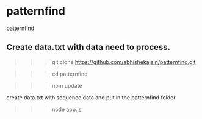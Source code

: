 # patternfind
patternfind

## Create data.txt with data need to process.

>>>git clone https://github.com/abhishekajain/patternfind.git

>>>cd patternfind

>>>npm update

create data.txt with sequence data and put in the patternfind folder

>>>node app.js